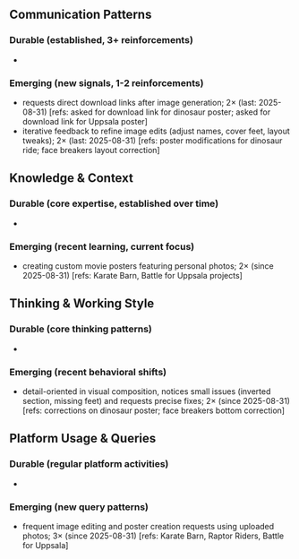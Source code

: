 ## Communication Patterns
### Durable (established, 3+ reinforcements)
- 

### Emerging (new signals, 1-2 reinforcements)
- requests direct download links after image generation; 2× (last: 2025-08-31) [refs: asked for download link for dinosaur poster; asked for download link for Uppsala poster]
- iterative feedback to refine image edits (adjust names, cover feet, layout tweaks); 2× (last: 2025-08-31) [refs: poster modifications for dinosaur ride; face breakers layout correction]

## Knowledge & Context
### Durable (core expertise, established over time)
- 

### Emerging (recent learning, current focus)
- creating custom movie posters featuring personal photos; 2× (since 2025-08-31) [refs: Karate Barn, Battle for Uppsala projects]

## Thinking & Working Style
### Durable (core thinking patterns)
- 

### Emerging (recent behavioral shifts)
- detail-oriented in visual composition, notices small issues (inverted section, missing feet) and requests precise fixes; 2× (since 2025-08-31) [refs: corrections on dinosaur poster; face breakers bottom correction]

## Platform Usage & Queries
### Durable (regular platform activities)
- 

### Emerging (new query patterns)
- frequent image editing and poster creation requests using uploaded photos; 3× (since 2025-08-31) [refs: Karate Barn, Raptor Riders, Battle for Uppsala]